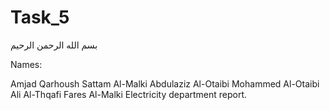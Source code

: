 # Task_5
بسم الله الرحمن الرحيم

Names:

Amjad Qarhoush Sattam Al-Malki Abdulaziz Al-Otaibi Mohammed Al-Otaibi Ali Al-Thqafi Fares Al-Malki Electricity department report.
